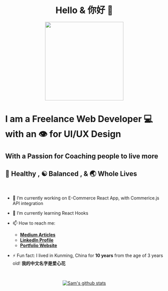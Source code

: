 <div align='center'>
  
# Hello & 你好 👋

 </div>
<p align='center'> 
  <img src="https://media.giphy.com/media/QK60e2cFKXVVnsBaVl/giphy.gif" width="250" height="250" />
</p>


# I am a Freelance Web Developer 💻 with an 👁 for UI/UX Design
## With a Passion for Coaching people to live more
## 🌳 Healthy , ☯ Balanced , & 🌏 Whole Lives

<br/>

- 🔭 I’m currently working on E-Commerce React App, with Commerice.js API integration
- 🌱 I’m currently learning React Hooks
- 📫 How to reach me: 
  - **[Medium Articles](https://medium.com/@sam-elder)**
  - **[LinkedIn Profile](https://www.linkedin.com/in/samgamgy/)**
  - **[Portfolio Website](https://sam-e-samgamgy.vercel.app/)**
  
  
- ⚡ Fun fact: I lived in Kunming, China for **10 years** from the age of 3 years old! **我的中文名字是爱心花**
<br/>
<div align='center'>
  
[![Sam's github stats](https://github-readme-stats.vercel.app/api?username=samgamgy&count_private=true&show_icons=true&theme=default&hide_rank=false)](https://github.com/anuraghazra/github-readme-stats)
  
</div>
